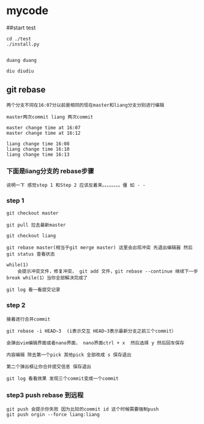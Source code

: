 # mycode

##start test

    cd ./test
    ./install.py


    duang duang

    diu diudiu

## git rebase
    两个分支不同在16:07分以前是相同的现在master和liang分支分别进行编辑

    master两次commit liang 两次commit

    master change time at 16:07   
    master change time at 16:12 

    liang change time 16:08
    liang change time 16:10 
    liang change time 16:13 

### 下面是liang分支的 rebase步骤 

    说明一下 感觉step 1 和Step 2 应该反着来。。。。。。。。僵 如 - -

### step 1

    git checkout master

    git pull 拉去最新master

    git checkout liang

    git rebase master(相当于git merge master) 这里会出现冲突 先退出编辑器 然后git status 查看状态

    while(1)
	    会提示冲突文件，修复冲突， git add 文件，git rebase --continue 继续下一步
    break while(1）当你全部解决完成了

    git log 看一看提交记录

### step 2

    接着进行合并commit

    git rebase -i HEAD~3  (i表示交互 HEAD~3表示最新分支之前三个commit）

    会弹出vim编辑界面或者nano界面， nano界面ctrl + x  然后选择 y 然后回车保存

    内容编辑 除去第一个pick 其他pick 全部改成 s 保存退出

    第二个弹出框让你合并提交信息 保存退出

    git log 看看效果 发现三个commit变成一个commit

### step3 push rebase 到远程
    git push 会提示你失败 因为比较的commit id 这个时候需要强制push
    git push orgin --force liang:liang